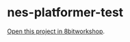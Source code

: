 nes-platformer-test
=====

[Open this project in 8bitworkshop](http://8bitworkshop.com/redir.html?platform=nes&githubURL=https%3A%2F%2Fgithub.com%2FKrustyKrabbyBoi%2Fnes-platformer-test&file=game.c).
